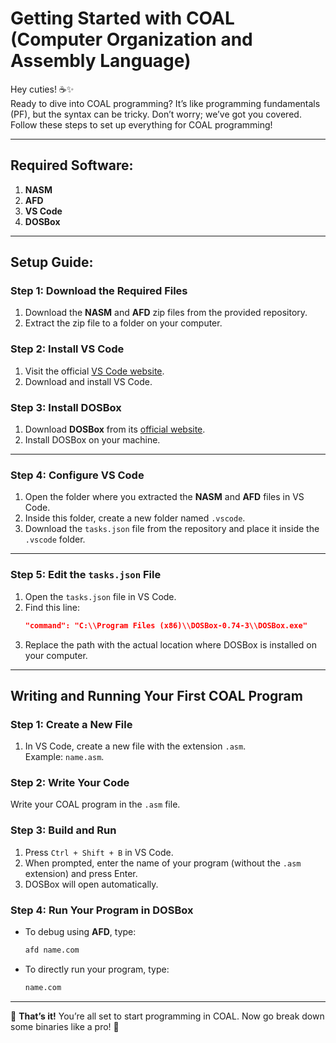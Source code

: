# Getting Started with COAL (Computer Organization and Assembly Language)

Hey cuties! ☕️✨  
Ready to dive into COAL programming? It’s like programming fundamentals (PF), but the syntax can be tricky. Don’t worry; we’ve got you covered. Follow these steps to set up everything for COAL programming!

---

## Required Software:
1. **NASM**
2. **AFD**
3. **VS Code**
4. **DOSBox**

---

## Setup Guide:

### Step 1: Download the Required Files
1. Download the **NASM** and **AFD** zip files from the provided repository.
2. Extract the zip file to a folder on your computer.

### Step 2: Install VS Code
1. Visit the official [VS Code website](https://code.visualstudio.com/).
2. Download and install VS Code.

### Step 3: Install DOSBox
1. Download **DOSBox** from its [official website](https://www.dosbox.com/).
2. Install DOSBox on your machine.

---

### Step 4: Configure VS Code
1. Open the folder where you extracted the **NASM** and **AFD** files in VS Code.
2. Inside this folder, create a new folder named `.vscode`.
3. Download the `tasks.json` file from the repository and place it inside the `.vscode` folder.

---

### Step 5: Edit the `tasks.json` File
1. Open the `tasks.json` file in VS Code.
2. Find this line:
   ```json
   "command": "C:\\Program Files (x86)\\DOSBox-0.74-3\\DOSBox.exe"
   ```
3. Replace the path with the actual location where DOSBox is installed on your computer.

---

## Writing and Running Your First COAL Program

### Step 1: Create a New File
1. In VS Code, create a new file with the extension `.asm`.  
   Example: `name.asm`.

### Step 2: Write Your Code
Write your COAL program in the `.asm` file.

### Step 3: Build and Run
1. Press `Ctrl + Shift + B` in VS Code.
2. When prompted, enter the name of your program (without the `.asm` extension) and press Enter.
3. DOSBox will open automatically.

### Step 4: Run Your Program in DOSBox
- To debug using **AFD**, type:
  ```bash
  afd name.com
  ```
- To directly run your program, type:
  ```bash
  name.com
  ```

---

🎉 **That’s it!** You’re all set to start programming in COAL. Now go break down some binaries like a pro! 🚀
